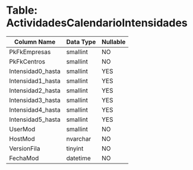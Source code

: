# Table: ActividadesCalendarioIntensidades

| Column Name | Data Type | Nullable |
|-------------|-----------|----------|
| PkFkEmpresas | smallint | NO |
| PkFkCentros | smallint | NO |
| Intensidad0_hasta | smallint | YES |
| Intensidad1_hasta | smallint | YES |
| Intensidad2_hasta | smallint | YES |
| Intensidad3_hasta | smallint | YES |
| Intensidad4_hasta | smallint | YES |
| Intensidad5_hasta | smallint | YES |
| UserMod | smallint | NO |
| HostMod | nvarchar | NO |
| VersionFila | tinyint | NO |
| FechaMod | datetime | NO |
